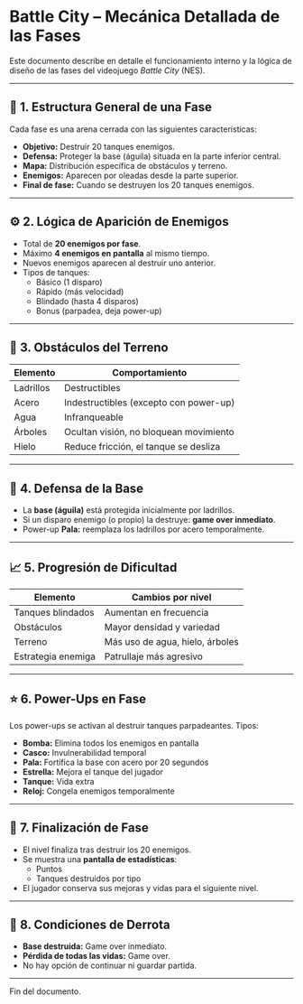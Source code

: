 # Battle City – Mecánica Detallada de las Fases

Este documento describe en detalle el funcionamiento interno y la lógica de diseño de las fases del videojuego *Battle City* (NES).

---

## 🧩 1. Estructura General de una Fase

Cada fase es una arena cerrada con las siguientes características:

- **Objetivo:** Destruir 20 tanques enemigos.
- **Defensa:** Proteger la base (águila) situada en la parte inferior central.
- **Mapa:** Distribución específica de obstáculos y terreno.
- **Enemigos:** Aparecen por oleadas desde la parte superior.
- **Final de fase:** Cuando se destruyen los 20 tanques enemigos.

---

## ⚙️ 2. Lógica de Aparición de Enemigos

- Total de **20 enemigos por fase**.
- Máximo **4 enemigos en pantalla** al mismo tiempo.
- Nuevos enemigos aparecen al destruir uno anterior.
- Tipos de tanques:
  - Básico (1 disparo)
  - Rápido (más velocidad)
  - Blindado (hasta 4 disparos)
  - Bonus (parpadea, deja power-up)

---

## 🧱 3. Obstáculos del Terreno

| Elemento   | Comportamiento                            |
|------------|-------------------------------------------|
| Ladrillos  | Destructibles                             |
| Acero      | Indestructibles (excepto con power-up)    |
| Agua       | Infranqueable                             |
| Árboles    | Ocultan visión, no bloquean movimiento    |
| Hielo      | Reduce fricción, el tanque se desliza     |

---

## 🏰 4. Defensa de la Base

- La **base (águila)** está protegida inicialmente por ladrillos.
- Si un disparo enemigo (o propio) la destruye: **game over inmediato**.
- Power-up **Pala:** reemplaza los ladrillos por acero temporalmente.

---

## 📈 5. Progresión de Dificultad

| Elemento                 | Cambios por nivel               |
|--------------------------|---------------------------------|
| Tanques blindados        | Aumentan en frecuencia          |
| Obstáculos               | Mayor densidad y variedad       |
| Terreno                  | Más uso de agua, hielo, árboles |
| Estrategia enemiga       | Patrullaje más agresivo         |

---

## ⭐ 6. Power-Ups en Fase

Los power-ups se activan al destruir tanques parpadeantes. Tipos:

- **Bomba:** Elimina todos los enemigos en pantalla
- **Casco:** Invulnerabilidad temporal
- **Pala:** Fortifica la base con acero por 20 segundos
- **Estrella:** Mejora el tanque del jugador
- **Tanque:** Vida extra
- **Reloj:** Congela enemigos temporalmente

---

## 🎯 7. Finalización de Fase

- El nivel finaliza tras destruir los 20 enemigos.
- Se muestra una **pantalla de estadísticas**:
  - Puntos
  - Tanques destruidos por tipo
- El jugador conserva sus mejoras y vidas para el siguiente nivel.

---

## 🛑 8. Condiciones de Derrota

- **Base destruida:** Game over inmediato.
- **Pérdida de todas las vidas:** Game over.
- No hay opción de continuar ni guardar partida.

---

Fin del documento.
